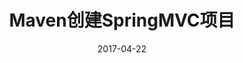 ---
layout: post 
title: "Maven创建SpringMVC项目" 
date: 2017-04-22 
description: "Maven创建SpringMVC项目" 
tag: Maven SpringMVC 
---